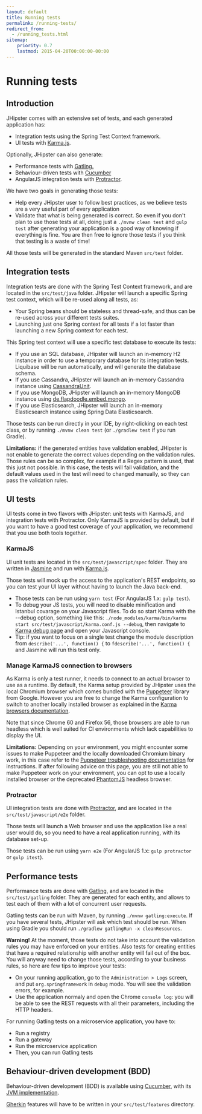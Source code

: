 ```yaml
---
layout: default
title: Running tests
permalink: /running-tests/
redirect_from:
  - /running_tests.html
sitemap:
    priority: 0.7
    lastmod: 2015-04-20T00:00:00-00:00
---
```


# <i class="fa fa-shield"></i> Running tests

## Introduction

JHipster comes with an extensive set of tests, and each generated application has:

*   Integration tests using the Spring Test Context framework.
*   UI tests with [Karma.js](http://karma-runner.github.io/).

Optionally, JHipster can also generate:

*   Performance tests with [Gatling.](http://gatling.io/)
*   Behaviour-driven tests with [Cucumber](https://cucumber.io/)
*   AngularJS integration tests with [Protractor](https://angular.github.io/protractor/#/).

We have two goals in generating those tests:

*   Help every JHipster user to follow best practices, as we believe tests are a very useful part of every application
*   Validate that what is being generated is correct. So even if you don't plan to use those tests at all, doing just a `./mvnw clean test` and `gulp test` after generating your application is a good way of knowing if everything is fine. You are then free to ignore those tests if you think that testing is a waste of time!

All those tests will be generated in the standard Maven `src/test` folder.

## Integration tests

Integration tests are done with the Spring Test Context framework, and are located in the `src/test/java` folder. JHipster will launch a specific Spring test context, which will be re-used along all tests, as:

*   Your Spring beans should be stateless and thread-safe, and thus can be re-used across your different tests suites.
*   Launching just one Spring context for all tests if a lot faster than launching a new Spring context for each test.

This Spring test context will use a specific test database to execute its tests:

*   If you use an SQL database, JHipster will launch an in-memory H2 instance in order to use a temporary database for its integration tests. Liquibase will be run automatically, and will generate the database schema.
*   If you use Cassandra, JHipster will launch an in-memory Cassandra instance using [CassandraUnit](https://github.com/jsevellec/cassandra-unit).
*   If you use MongoDB, JHipster will launch an in-memory MongoDB instance using [de.flapdoodle.embed.mongo](https://github.com/flapdoodle-oss/de.flapdoodle.embed.mongo).
*   If you use Elasticsearch, JHipster will launch an in-memory Elasticsearch instance using Spring Data Elasticsearch.

Those tests can be run directly in your IDE, by right-clicking on each test class, or by running `./mvnw clean test` (or `./gradlew test` if you run Gradle).

**Limitations:** if the generated entities have validation enabled, JHipster is not enable to generate the correct values depending on the validation rules. Those rules can be so complex, for example if a Regex pattern is used, that this just not possible. In this case, the tests will fail validation, and the default values used in the test will need to changed manually, so they can pass the validation rules.

## UI tests

UI tests come in two flavors with JHipster: unit tests with KarmaJS, and integration tests with Protractor. Only KarmaJS is provided by default, but if you want to have a good test coverage of your application, we recommend that you use both tools together.

### KarmaJS

UI unit tests are located in the `src/test/javascript/spec` folder. They are written in [Jasmine](http://jasmine.github.io) and run with [Karma.js](http://karma-runner.github.io/).

Those tests will mock up the access to the application's REST endpoints, so you can test your UI layer without having to launch the Java back-end.

*   Those tests can be run using `yarn test` (For AngularJS 1.x: `gulp test`).
*   To debug your JS tests, you will need to disable minification and Istanbul covarage on your Javascript files. To do so start Karma with the --debug option, something like this: `./node_modules/karma/bin/karma start src/test/javascript/karma.conf.js --debug`, then navigate to [Karma debug page](http://localhost:9876/debug.html) and open your Javascript console.
*   Tip: if you want to focus on a single test change the module description from `describe('...', function() {` to `fdescribe('...', function() {` and Jasmine will run this test only.

### Manage KarmaJS connection to browsers

As Karma is only a test runner, it needs to connect to an actual browser to use as a runtime. By default, the Karma setup provided by JHipster uses the local Chromium browser which comes bundled with the [Puppeteer](https://github.com/GoogleChrome/puppeteer) library from Google. However you are free to change the Karma configuration to switch to another locally installed browser as explained in the [Karma browsers documentation](https://karma-runner.github.io/1.0/config/browsers.html).

Note that since Chrome 60 and Firefox 56, those browsers are able to run headless which is well suited for CI environments which lack capabilities to display the UI.

**Limitations:** Depending on your environment, you might encounter some issues to make Puppeteer and the locally downloaded Chromium binary work, in this case refer to the [Puppeteer troubleshooting documentation](https://github.com/GoogleChrome/puppeteer/blob/master/docs/troubleshooting.md) for instructions. If after following advice on this page, you are still not able to make Puppeteer work on your environment, you can opt to use a locally installed browser or the deprecated [PhantomJS](https://github.com/karma-runner/karma-phantomjs-launcher) headless browser.

### Protractor

UI integration tests are done with [Protractor](https://angular.github.io/protractor/#/), and are located in the `src/test/javascript/e2e` folder.

Those tests will launch a Web browser and use the application like a real user would do, so you need to have a real application running, with its database set-up.

Those tests can be run using `yarn e2e` (For AngularJS 1.x: `gulp protractor` or `gulp itest`).

## Performance tests

Performance tests are done with [Gatling](http://gatling.io/), and are located in the `src/test/gatling` folder. They are generated for each entity, and allows to test each of them with a lot of concurrent user requests.

Gatling tests can be run with Maven, by running `./mvnw gatling:execute`. If you have several tests, JHipster will ask which test should be run. When using Gradle you should run `./gradlew gatlingRun -x cleanResources`.

**Warning!** At the moment, those tests do not take into account the validation rules you may have enforced on your entities. Also tests for creating entities that have a required relationship with another entity will fail out of the box. You will anyway need to change those tests, according to your business rules, so here are few tips to improve your tests:

*   On your running application, go to the `Administration > Logs` screen, and put `org.springframework` in `debug` mode. You will see the validation errors, for example.
*   Use the application normaly and open the Chrome `console log`: you will be able to see the REST requests with all their parameters, including the HTTP headers.

For running Gatling tests on a microservice application, you have to:

*   Run a registry
*   Run a gateway
*   Run the microservice application
*   Then, you can run Gatling tests

## Behaviour-driven development (BDD)

Behaviour-driven development (BDD) is available using [Cucumber](https://cucumber.io/), with its [JVM implementation](https://github.com/cucumber/cucumber-jvm).

[Gherkin](https://cucumber.io/docs/reference) features will have to be written in your `src/test/features` directory.
